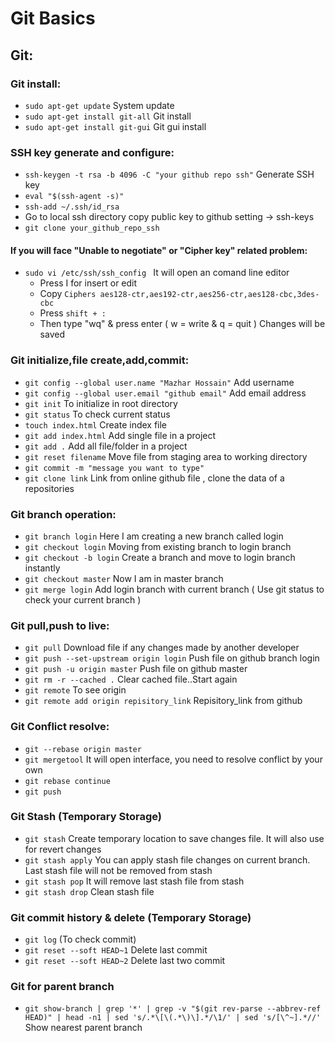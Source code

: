 # Git Basics #

## Git: ##

### Git install: ###
  * ``` sudo apt-get update ``` System update
  * ``` sudo apt-get install git-all ``` Git install
  * ``` sudo apt-get install git-gui ``` Git gui install
  
### SSH key generate and configure: ###
  * ``` ssh-keygen -t rsa -b 4096 -C "your github repo ssh" ``` Generate SSH key
  * ``` eval "$(ssh-agent -s)" ```
  * ``` ssh-add ~/.ssh/id_rsa ```
  * Go to local ssh directory copy public key to github setting -> ssh-keys
  * ``` git clone your_github_repo_ssh ```
  
   #### If you will face "Unable to negotiate" or "Cipher key" related problem: ####
  
   * ``` sudo vi /etc/ssh/ssh_config  ``` It will open an comand line editor
       * Press I for insert or edit
       * Copy ``` Ciphers aes128-ctr,aes192-ctr,aes256-ctr,aes128-cbc,3des-cbc ```
       * Press ``` shift + : ``` 
       * Then type "wq" & press enter ( w = write & q = quit ) Changes will be saved

### Git initialize,file create,add,commit: ###
  * ``` git config --global user.name "Mazhar Hossain" ``` Add username
  * ``` git config --global user.email "github email" ``` Add email address
  * ``` git init ``` To initialize in root directory
  * ``` git status ``` To check current status
  * ``` touch index.html ``` Create index file
  * ``` git add index.html ``` Add single file in a project
  * ``` git add . ``` Add all file/folder in a project
  * ``` git reset filename ``` Move file from staging area to working directory
  * ``` git commit -m "message you want to type" ```
  * ``` git clone link ``` Link from online github file , clone the data of a repositories
### Git branch operation: ###
  * ``` git branch login ``` Here I am creating a new branch called login
  * ``` git checkout login ``` Moving from existing branch to login branch
  * ``` git checkout -b login ``` Create a branch and move to login branch instantly
  * ``` git checkout master ``` Now I am in master branch
  * ``` git merge login ``` Add login branch with current branch ( Use git status to check your current branch )
### Git pull,push to live: ###
  * ``` git pull ``` Download file if any changes made by another developer
  * ``` git push --set-upstream origin login ``` Push file on github branch login
  * ``` git push -u origin master ``` Push file on github master
  * ``` git rm -r --cached . ``` Clear cached file..Start again
  * ``` git remote ``` To see origin
  * ``` git remote add origin repisitory_link ``` Repisitory_link from github
### Git Conflict resolve: ###
  * ``` git --rebase origin master ``` 
  * ``` git mergetool ``` It will open interface, you need to resolve conflict by your own
  * ``` git rebase continue ```
  * ``` git push ```
### Git Stash (Temporary Storage) ###
  * ``` git stash ``` Create temporary location to save changes file. It will also use for revert changes
  * ``` git stash apply ``` You can apply stash file changes on current branch. Last stash file will not be removed from stash
  * ``` git stash pop ```  It will remove last stash file from stash
  * ``` git stash drop ``` Clean stash file 
### Git commit history & delete (Temporary Storage) ###
  * ``` git log ``` (To check  commit)
  * ``` git reset --soft HEAD~1 ``` Delete last commit
  * ``` git reset --soft HEAD~2 ``` Delete last two commit
### Git for parent branch ###
  * ```git show-branch | grep '*' | grep -v "$(git rev-parse --abbrev-ref HEAD)" | head -n1 | sed 's/.*\[\(.*\)\].*/\1/' | sed 's/[\^~].*//' ``` Show nearest parent branch
